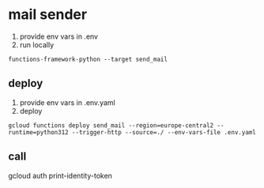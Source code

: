 # mail sender

1) provide env vars in .env
2) run locally
```
functions-framework-python --target send_mail
```

## deploy

1) provide env vars in .env.yaml
2) deploy
```
gcloud functions deploy send_mail --region=europe-central2 --runtime=python312 --trigger-http --source=./ --env-vars-file .env.yaml
```

## call

gcloud auth print-identity-token
